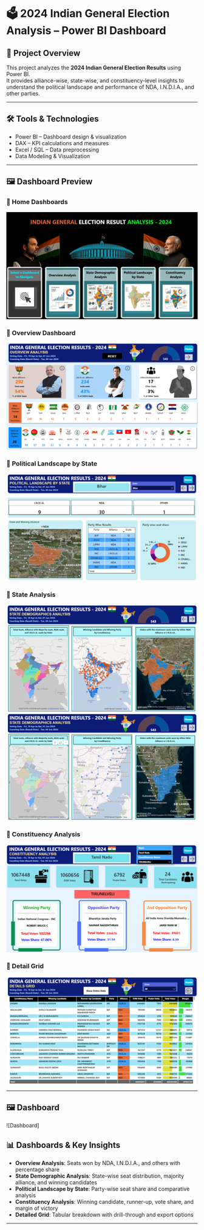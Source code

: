# 🗳️ 2024 Indian General Election Analysis – Power BI Dashboard  

## 📌 Project Overview  
This project analyzes the **2024 Indian General Election Results** using Power BI.  
It provides alliance-wise, state-wise, and constituency-level insights to understand the political landscape and performance of NDA, I.N.D.I.A., and other parties.  

---

## 🛠️ Tools & Technologies  
- Power BI – Dashboard design & visualization  
- DAX – KPI calculations and measures  
- Excel / SQL – Data preprocessing  
- Data Modeling & Visualization  

---

## 🖼️ Dashboard Preview 
### 🔹 Home Dashboards
![Home Dashboard](Indian_General_Election_Analysis_2024/Images/Home.png)  

### 🔹 Overview Dashboard  
![Overview Dashboard](Indian_General_Election_Analysis_2024/Images/Overview_analysis.png)  

### 🔹 Political Landscape by State 
![Political Landscape by State Dashboard1](Indian_General_Election_Analysis_2024/Images/Political_Landscape_by_State.png) 

### 🔹 State Analysis  
![State Dashboard1](Indian_General_Election_Analysis_2024/Images/State_Demographic_Analysis1.png)  
![State Dashboard2](Indian_General_Election_Analysis_2024/Images/State_Demographic_Analysis2.png)  

### 🔹 Constituency Analysis  
![Constituency Dashboard](Indian_General_Election_Analysis_2024/Images/Constituency_Analysis.png)  

### 🔹 Detail Grid
![Detail Grid Dashboard](Indian_General_Election_Analysis_2024/Images/Detail_Grid.png)  

---

## 🖼️ Dashboard
![Dashboard]

## 📊 Dashboards & Key Insights  

- **Overview Analysis**: Seats won by NDA, I.N.D.I.A., and others with percentage share  
- **State Demographic Analysis**: State-wise seat distribution, majority alliance, and winning candidates  
- **Political Landscape by State**: Party-wise seat share and comparative analysis  
- **Constituency Analysis**: Winning candidate, runner-up, vote share, and margin of victory  
- **Detailed Grid**: Tabular breakdown with drill-through and export options  

---
